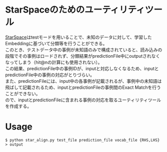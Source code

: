 # StarSpaceのためのユーティリティツール
[StarSpace](https://github.com/facebookresearch/StarSpace)はtestモードを用いることで、未知のデータに対して、学習したEmbeddingに基づいて分類等を行うことができる。  
このとき、テストデータ中の事例が未知語のみで構成されていると、読み込みの段階でその事例はロードされず、分類結果がpredictionFile中にoutputされなくなってしまう（hit@nの計算にも使用されない）。  
この結果、predictionFile中の事例IDが、inputと対応しなくなるため、inputとpredictionFile中の事例の対応がとりづらい。  
また、predictionFileには、input中の各事例が記載されるが、事例中の未知語は飛ばして記載されるため、inputとpredictionFileの事例間のExact Matchを行うことができない。  
ので、inputとpredictionFileに含まれる事例の対応を取るユーティリティツールを作成する。

# Usage
```
$ python star_align.py test_file prediction_file vocab_file {RHS,LHS} > output
```
